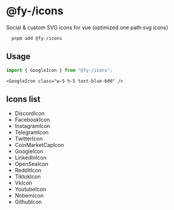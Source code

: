 # @fy-/icons
Social &amp; custom SVG icons for vue (optimized one path svg icons)
```
  pnpm add @fy-/icons
```

## Usage
```javascript
import { GoogleIcon } from "@fy-/icons";
```
```vue
<GoogleIcon class="w-5 h-5 text-blue-600" />
```

## Icons list
 - DiscordIcon
 - FacebookIcon
 - InstagramIcon
 - TelegramIcon
 - TwitterIcon
 - CoinMarketCapIcon
 - GoogleIcon
 - LinkedInIcon
 - OpenSeaIcon
 - RedditIcon
 - TiktokIcon
 - VkIcon
 - YoutubeIcon
 - NobemIcon
 - GithubIcon
